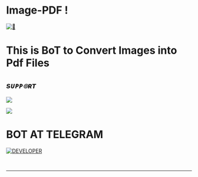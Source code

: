 # Image-PDF !
[![👀](https://telegra.ph/file/0f13fff757a337024ca32.jpg)](https://t.me/image2pdfRoBot) 


# This is BoT to Convert Images into Pdf Files
## <i><b> sᴜᴘᴘ๏ʀᴛ </b></i>

<a href="https://telegram.me/Psycho_Bots" target="_blank"><img src="https://img.shields.io/badge/Join-PsychoBots%20Channel-yellow.svg?style=for-the-badge&logo=Telegram"></a>

<a href="https://telegram.me/Psychobots_chat" target="_blank"><img src="https://img.shields.io/badge/Join-PsychoBots%20Support-brown.svg?style=for-the-badge&logo=Telegram"></a>

# BOT AT TELEGRAM 
<a href="https://t.me/image2pdfRoBot"> <img src="https://img.shields.io/badge/Hacker-Telegram_BoT-black?style=social&logo=telegram" alt="DEVELOPER" /></a>

 <br>

 <hr>

